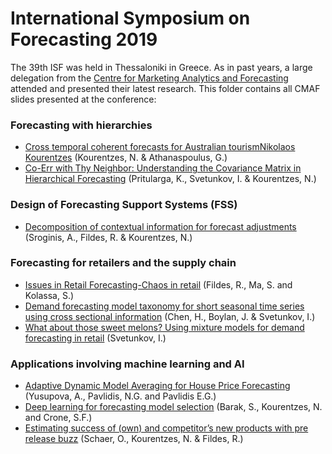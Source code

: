 International Symposium on Forecasting 2019
=====
The 39th ISF was held in Thessaloniki in Greece. As in past years, a large delegation from the [Centre for Marketing Analytics and Forecasting](https://www.lancaster.ac.uk/cmaf/) attended and presented their latest research. This folder contains all CMAF slides presented at the conference:

### Forecasting with hierarchies
- [Cross temporal coherent forecasts for Australian tourismNikolaos Kourentzes](https://github.com/lancastercmaf/ISF/tree/master/ISF2019/Kourentzes_Nikolaos_ISF2019.pdf) (Kourentzes, N. & Athanaspoulus, G.)
- [Co-Err with Thy Neighbor: Understanding the Covariance Matrix in Hierarchical Forecasting](https://github.com/lancastercmaf/ISF/tree/master/ISF2019/Pritularga_Kandrika_ISF2019.pdf) (Pritularga, K., Svetunkov, I. & Kourentzes, N.)

### Design of Forecasting Support Systems (FSS)
- [Decomposition of contextual information for forecast adjustments](https://github.com/lancastercmaf/ISF/tree/master/ISF2019/Sroginis_Anna_ISF2019.pdf) (Sroginis, A., Fildes, R. & Kourentzes, N.)

### Forecasting for retailers and the supply chain
- [Issues in Retail Forecasting-Chaos in retail](https://github.com/lancastercmaf/ISF/tree/master/ISF2019/Fildes_Robert_ISF2019.pdf) (Fildes, R., Ma, S. and Kolassa, S.)
- [Demand forecasting model taxonomy for short seasonal time series using cross sectional information](https://github.com/lancastercmaf/ISF/tree/master/ISF2019/Boylan_John_%20ISF2019.pdf) (Chen, H., Boylan, J. & Svetunkov, I.)
- [What about those sweet melons? Using mixture models for demand forecasting in retail](https://github.com/lancastercmaf/ISF/tree/master/ISF2019/Svetunkov_Ivan_ISF2019.pdf) (Svetunkov, I.)

### Applications involving machine learning and AI
- [Adaptive Dynamic Model Averaging for House Price Forecasting](https://github.com/lancastercmaf/ISF/tree/master/ISF2019/Yusupova_Alisa_ISF2019.pdf) (Yusupova, A., Pavlidis, N.G. and Pavlidis E.G.)
- [Deep learning for forecasting model selection](https://github.com/lancastercmaf/ISF/tree/master/ISF2019/Barak_Sasan_ISF2019.pdf) (Barak, S., Kourentzes, N. and Crone, S.F.)
- [Estimating success of (own) and competitor’s new products with pre release buzz](https://github.com/lancastercmaf/ISF/tree/master/ISF2019/Schaer_Oliver_ISF19.pdf) (Schaer, O., Kourentzes, N. & Fildes, R.)

